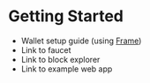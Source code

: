 # Getting Started

- Wallet setup guide (using [Frame](https://frame.sh/))
- Link to faucet
- Link to block explorer
- Link to example web app

